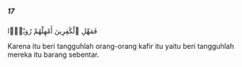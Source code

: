 ##### 17

<span class="ayah">فَمَهِّلِ ٱلْكَٰفِرِينَ أَمْهِلْهُمْ رُوَيْدًۢا</span>

<span class="ayah_translation">Karena itu beri tangguhlah orang-orang kafir itu yaitu beri tangguhlah mereka itu barang sebentar.</span>
